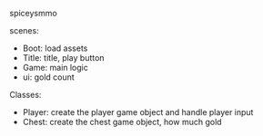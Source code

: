 spiceysmmo

scenes:

- Boot: load assets
- Title: title, play button
- Game: main logic
- ui: gold count

Classes:

- Player: create the player game object and handle player input
- Chest: create the chest game object, how much gold
